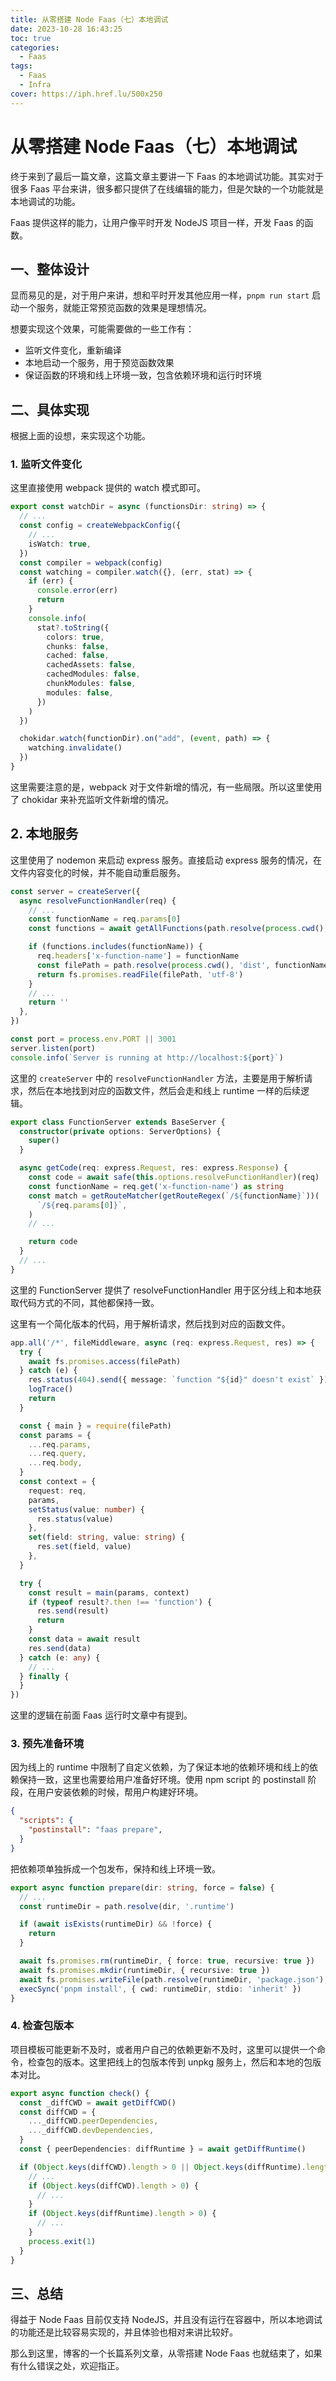 ```yaml
---
title: 从零搭建 Node Faas（七）本地调试
date: 2023-10-28 16:43:25
toc: true
categories:
  - Faas
tags:
  - Faas
  - Infra
cover: https://iph.href.lu/500x250
---
```



# 从零搭建 Node Faas（七）本地调试

终于来到了最后一篇文章，这篇文章主要讲一下 Faas 的本地调试功能。其实对于很多 Faas 平台来讲，很多都只提供了在线编辑的能力，但是欠缺的一个功能就是本地调试的功能。

Faas 提供这样的能力，让用户像平时开发 NodeJS 项目一样，开发 Faas 的函数。

## 一、整体设计

显而易见的是，对于用户来讲，想和平时开发其他应用一样，`pnpm run start` 启动一个服务，就能正常预览函数的效果是理想情况。

想要实现这个效果，可能需要做的一些工作有：

- 监听文件变化，重新编译
- 本地启动一个服务，用于预览函数效果
- 保证函数的环境和线上环境一致，包含依赖环境和运行时环境

## 二、具体实现

根据上面的设想，来实现这个功能。

### 1. 监听文件变化

这里直接使用 webpack 提供的 watch 模式即可。

```ts
export const watchDir = async (functionsDir: string) => {
  // ...
  const config = createWebpackConfig({
    // ...
    isWatch: true,
  })
  const compiler = webpack(config)
  const watching = compiler.watch({}, (err, stat) => {
    if (err) {
      console.error(err)
      return
    }
    console.info(
      stat?.toString({
        colors: true,
        chunks: false,
        cached: false,
        cachedAssets: false,
        cachedModules: false,
        chunkModules: false,
        modules: false,
      })
    )
  })

  chokidar.watch(functionDir).on("add", (event, path) => {
    watching.invalidate()
  })
}
```

这里需要注意的是，webpack 对于文件新增的情况，有一些局限。所以这里使用了 chokidar 来补充监听文件新增的情况。

## 2. 本地服务

这里使用了 nodemon 来启动 express 服务。直接启动 express 服务的情况，在文件内容变化的时候，并不能自动重启服务。

```ts
const server = createServer({
  async resolveFunctionHandler(req) {
    // ...
    const functionName = req.params[0]
    const functions = await getAllFunctions(path.resolve(process.cwd(), 'dist'))

    if (functions.includes(functionName)) {
      req.headers['x-function-name'] = functionName
      const filePath = path.resolve(process.cwd(), 'dist', functionName, 'index.js')
      return fs.promises.readFile(filePath, 'utf-8')
    }
    // ...
    return ''
  },
})

const port = process.env.PORT || 3001
server.listen(port)
console.info(`Server is running at http://localhost:${port}`)
```

这里的 `createServer` 中的 `resolveFunctionHandler` 方法，主要是用于解析请求，然后在本地找到对应的函数文件，然后会走和线上 runtime 一样的后续逻辑。

```ts
export class FunctionServer extends BaseServer {
  constructor(private options: ServerOptions) {
    super()
  }

  async getCode(req: express.Request, res: express.Response) {
    const code = await safe(this.options.resolveFunctionHandler)(req)
    const functionName = req.get('x-function-name') as string
    const match = getRouteMatcher(getRouteRegex(`/${functionName}`))(
      `/${req.params[0]}`,
    )
    // ...

    return code
  }
  // ...
}
```

这里的 FunctionServer 提供了 resolveFunctionHandler 用于区分线上和本地获取代码方式的不同，其他都保持一致。

这里有一个简化版本的代码，用于解析请求，然后找到对应的函数文件。

```ts
app.all('/*', fileMiddleware, async (req: express.Request, res) => {
  try {
    await fs.promises.access(filePath)
  } catch (e) {
    res.status(404).send({ message: `function "${id}" doesn't exist` })
    logTrace()
    return
  }

  const { main } = require(filePath)
  const params = {
    ...req.params,
    ...req.query,
    ...req.body,
  }
  const context = {
    request: req,
    params,
    setStatus(value: number) {
      res.status(value)
    },
    set(field: string, value: string) {
      res.set(field, value)
    },
  }

  try {
    const result = main(params, context)
    if (typeof result?.then !== 'function') {
      res.send(result)
      return
    }
    const data = await result
    res.send(data)
  } catch (e: any) {
    // ...
  } finally {
  }
})
```

这里的逻辑在前面 Faas 运行时文章中有提到。

### 3. 预先准备环境

因为线上的 runtime 中限制了自定义依赖，为了保证本地的依赖环境和线上的依赖保持一致，这里也需要给用户准备好环境。使用 npm script 的 postinstall 阶段，在用户安装依赖的时候，帮用户构建好环境。

```json
{
  "scripts": {
    "postinstall": "faas prepare",
  }
}
```

把依赖项单独拆成一个包发布，保持和线上环境一致。

```ts
export async function prepare(dir: string, force = false) {
  // ...
  const runtimeDir = path.resolve(dir, '.runtime')

  if (await isExists(runtimeDir) && !force) {
    return
  }

  await fs.promises.rm(runtimeDir, { force: true, recursive: true })
  await fs.promises.mkdir(runtimeDir, { recursive: true })
  await fs.promises.writeFile(path.resolve(runtimeDir, 'package.json'), JSON.stringify(pkg))
  execSync('pnpm install', { cwd: runtimeDir, stdio: 'inherit' })
}
```

### 4. 检查包版本

项目模板可能更新不及时，或者用户自己的依赖更新不及时，这里可以提供一个命令，检查包的版本。这里把线上的包版本传到 unpkg 服务上，然后和本地的包版本对比。

```ts
export async function check() {
  const _diffCWD = await getDiffCWD()
  const diffCWD = {
    ..._diffCWD.peerDependencies,
    ..._diffCWD.devDependencies,
  }
  const { peerDependencies: diffRuntime } = await getDiffRuntime()

  if (Object.keys(diffCWD).length > 0 || Object.keys(diffRuntime).length > 0) {
    // ...
    if (Object.keys(diffCWD).length > 0) {
      // ...
    }
    if (Object.keys(diffRuntime).length > 0) {
      // ...
    }
    process.exit(1)
  }
}
```

## 三、总结

得益于 Node Faas 目前仅支持 NodeJS，并且没有运行在容器中，所以本地调试的功能还是比较容易实现的，并且体验也相对来讲比较好。

那么到这里，博客的一个长篇系列文章，从零搭建 Node Faas 也就结束了，如果有什么错误之处，欢迎指正。
